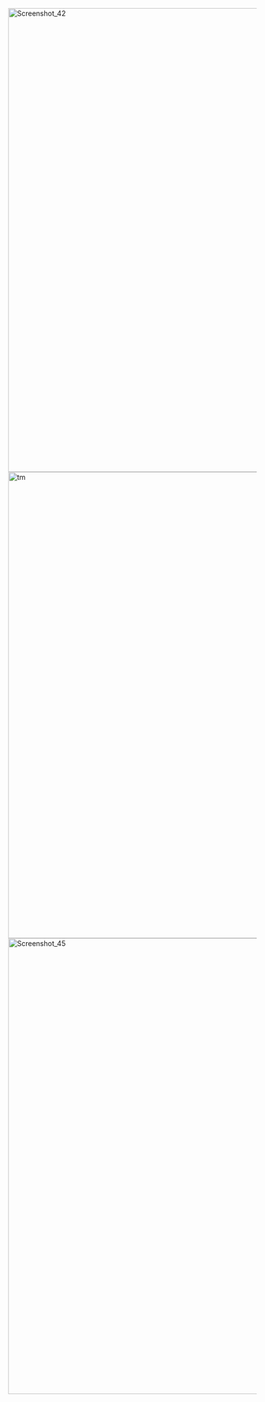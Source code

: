 <img width="939" alt="Screenshot_42" src="https://github.com/user-attachments/assets/0226548d-15fc-4224-9f64-21ad3ed9fa60">
<img width="944" alt="tm" src="https://github.com/user-attachments/assets/ce3e428d-0df5-41ee-a8c4-7f0b9236f5a5">
<img width="923" alt="Screenshot_45" src="https://github.com/user-attachments/assets/d709bee9-30a3-4459-8cfe-0120e044061e">
